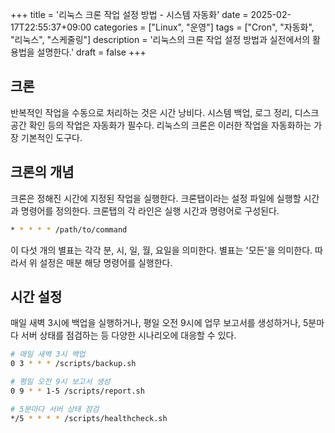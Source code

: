 +++
title = '리눅스 크론 작업 설정 방법 - 시스템 자동화'
date = 2025-02-17T22:55:37+09:00
categories = ["Linux", "운영"]
tags = ["Cron", "자동화", "리눅스", "스케줄링"]
description = '리눅스의 크론 작업 설정 방법과 실전에서의 활용법을 설명한다.'
draft = false
+++

## 크론

반복적인 작업을 수동으로 처리하는 것은 시간 낭비다. 시스템 백업, 로그 정리, 디스크 공간 확인 등의 작업은 자동화가 필수다. 리눅스의 크론은 이러한 작업을 자동화하는 가장 기본적인 도구다.

## 크론의 개념

크론은 정해진 시간에 지정된 작업을 실행한다. 크론탭이라는 설정 파일에 실행할 시간과 명령어를 정의한다. 크론탭의 각 라인은 실행 시간과 명령어로 구성된다.

```bash
* * * * * /path/to/command
```

이 다섯 개의 별표는 각각 분, 시, 일, 월, 요일을 의미한다. 별표는 '모든'을 의미한다. 따라서 위 설정은 매분 해당 명령어를 실행한다.

## 시간 설정

매일 새벽 3시에 백업을 실행하거나, 평일 오전 9시에 업무 보고서를 생성하거나, 5분마다 서버 상태를 점검하는 등 다양한 시나리오에 대응할 수 있다.

```bash
# 매일 새벽 3시 백업
0 3 * * * /scripts/backup.sh

# 평일 오전 9시 보고서 생성
0 9 * * 1-5 /scripts/report.sh

# 5분마다 서버 상태 점검
*/5 * * * * /scripts/healthcheck.sh
```
